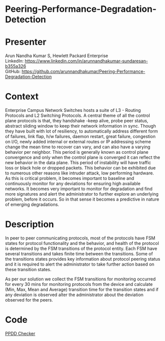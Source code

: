 # Peering-Performance-Degradation-Detection

# Presenter

Arun Nandha Kumar S, Hewlett Packard Enterprise <br>
LinkedIn: https://www.linkedin.com/in/arunnandhakumar-sundaresan-b355a326 <br>
GitHub: https://github.com/arunnandhakumar/Peering-Performance-Degradation-Detection

# Context

Enterprise Campus Network Switches hosts a suite of L3 - Routing Protocols and L2 Switching Protocols. A central theme of all the control plane protocols is that, they handshake -keep alive, probe peer status, abstract sliding window to keep their network information in sync. Though they have built with lot of resiliency, to automatically address different form of failures, link flap, h/w failures, daemon restart, great failure, congestion on I/O, newly added internal or external routes or IP addressing scheme change the mean time to recover can vary, and can also have a varying behavior per neighbor. This period is generally known as control plane convergence and only when the control plane is converged it can reflect the new behavior in the data plane. This period of instability will have traffic loss or black hole or dropped packets. This behavior can be exhibited due to numerous other reasons like intruder attack, low performing hardware. As this is critical problem, it becomes important to baseline and continuously monitor for any deviations for ensuring high available networks. It becomes very important to monitor for degradation and find more signatures and alert the administrator to further explore an underlying problem, before it occurs. So in that sense it becomes a predictive in nature of emerging degradations.

# Description

In peer to peer communicating protocols, most of the protocols have FSM states for protocol functionality and the behavior, and health of the protocol is determined by the FSM transitions of the protocol entity. Each FSM have several transitions and takes finite time between the transitions. Some of the transitions states provides key information about protocol peering status and it is required to alert the administrator to take further action based on these transition states. 

As per our solution we collect the FSM transitions for monitoring occurred for every 30 mins for monitoring protocols from the device and calculate (Min, Max, Mean and Average) transition time for the transition states and if any deviation is observed alter the administrator about the deviation observed for the peers.

# Code

[PPDD Checker](src/ppdd_checker.py)
